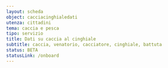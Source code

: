 ```yaml
---
layout: scheda
object: cacciacinghialedati
utenza: cittadini
tema: caccia e pesca
tipo: servizio
title: Dati su caccia al cinghiale
subtitle: caccia, venatorio, cacciatore, cinghiale, battuta
status: BETA
statusLink: /onboard
---
```

